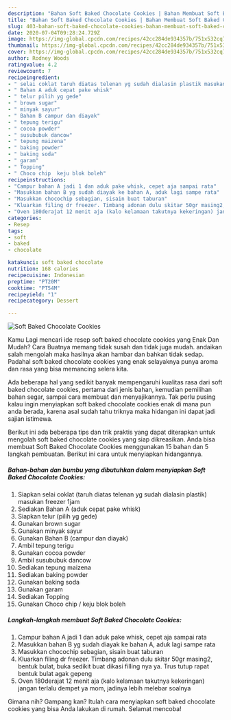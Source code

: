 ```yaml
---
description: "Bahan Soft Baked Chocolate Cookies | Bahan Membuat Soft Baked Chocolate Cookies Yang Mudah Dan Praktis"
title: "Bahan Soft Baked Chocolate Cookies | Bahan Membuat Soft Baked Chocolate Cookies Yang Mudah Dan Praktis"
slug: 403-bahan-soft-baked-chocolate-cookies-bahan-membuat-soft-baked-chocolate-cookies-yang-mudah-dan-praktis
date: 2020-07-04T09:28:24.729Z
image: https://img-global.cpcdn.com/recipes/42cc284de934357b/751x532cq70/soft-baked-chocolate-cookies-foto-resep-utama.jpg
thumbnail: https://img-global.cpcdn.com/recipes/42cc284de934357b/751x532cq70/soft-baked-chocolate-cookies-foto-resep-utama.jpg
cover: https://img-global.cpcdn.com/recipes/42cc284de934357b/751x532cq70/soft-baked-chocolate-cookies-foto-resep-utama.jpg
author: Rodney Woods
ratingvalue: 4.2
reviewcount: 7
recipeingredient:
- " selai coklat taruh diatas telenan yg sudah dialasin plastik masukan freezer 1jam"
- " Bahan A aduk cepat pake whisk"
- " telur pilih yg gede"
- " brown sugar"
- " minyak sayur"
- " Bahan B campur dan diayak"
- " tepung terigu"
- " cocoa powder"
- " susububuk dancow"
- " tepung maizena"
- " baking powder"
- " baking soda"
- " garam"
- " Topping"
- " Choco chip  keju blok boleh"
recipeinstructions:
- "Campur bahan A jadi 1 dan aduk pake whisk, cepet aja sampai rata"
- "Masukkan bahan B yg sudah diayak ke bahan A, aduk lagi sampe rata"
- "Masukkan chocochip sebagian, sisain buat taburan"
- "Kluarkan filing dr freezer. Timbang adonan dulu skitar 50gr masing2, bentuk bulat, buka sedikit buat dikasi filling nya ya. Trus tutup rapat bentuk bulat agak gepeng"
- "Oven 180derajat 12 menit aja (kalo kelamaan takutnya kekeringan) jangan terlalu dempet ya mom, jadinya lebih melebar soalnya"
categories:
- Resep
tags:
- soft
- baked
- chocolate

katakunci: soft baked chocolate 
nutrition: 168 calories
recipecuisine: Indonesian
preptime: "PT20M"
cooktime: "PT54M"
recipeyield: "1"
recipecategory: Dessert

---
```



![Soft Baked Chocolate Cookies](https://img-global.cpcdn.com/recipes/42cc284de934357b/751x532cq70/soft-baked-chocolate-cookies-foto-resep-utama.jpg)

Kamu Lagi mencari ide resep soft baked chocolate cookies yang Enak Dan Mudah? Cara Buatnya memang tidak susah dan tidak juga mudah. andaikan salah mengolah maka hasilnya akan hambar dan bahkan tidak sedap. Padahal soft baked chocolate cookies yang enak selayaknya punya aroma dan rasa yang bisa memancing selera kita.

Ada beberapa hal yang sedikit banyak mempengaruhi kualitas rasa dari soft baked chocolate cookies, pertama dari jenis bahan, kemudian pemilihan bahan segar, sampai cara membuat dan menyajikannya. Tak perlu pusing kalau ingin menyiapkan soft baked chocolate cookies enak di mana pun anda berada, karena asal sudah tahu triknya maka hidangan ini dapat jadi sajian istimewa.




Berikut ini ada beberapa tips dan trik praktis yang dapat diterapkan untuk mengolah soft baked chocolate cookies yang siap dikreasikan. Anda bisa membuat Soft Baked Chocolate Cookies menggunakan 15 bahan dan 5 langkah pembuatan. Berikut ini cara untuk menyiapkan hidangannya.

<!--inarticleads1-->

##### Bahan-bahan dan bumbu yang dibutuhkan dalam menyiapkan Soft Baked Chocolate Cookies:

1. Siapkan  selai coklat (taruh diatas telenan yg sudah dialasin plastik) masukan freezer 1jam
1. Sediakan  Bahan A (aduk cepat pake whisk)
1. Siapkan  telur (pilih yg gede)
1. Gunakan  brown sugar
1. Gunakan  minyak sayur
1. Gunakan  Bahan B (campur dan diayak)
1. Ambil  tepung terigu
1. Gunakan  cocoa powder
1. Ambil  susububuk dancow
1. Sediakan  tepung maizena
1. Sediakan  baking powder
1. Gunakan  baking soda
1. Gunakan  garam
1. Sediakan  Topping
1. Gunakan  Choco chip / keju blok boleh




<!--inarticleads2-->

##### Langkah-langkah membuat Soft Baked Chocolate Cookies:

1. Campur bahan A jadi 1 dan aduk pake whisk, cepet aja sampai rata
1. Masukkan bahan B yg sudah diayak ke bahan A, aduk lagi sampe rata
1. Masukkan chocochip sebagian, sisain buat taburan
1. Kluarkan filing dr freezer. Timbang adonan dulu skitar 50gr masing2, bentuk bulat, buka sedikit buat dikasi filling nya ya. Trus tutup rapat bentuk bulat agak gepeng
1. Oven 180derajat 12 menit aja (kalo kelamaan takutnya kekeringan) jangan terlalu dempet ya mom, jadinya lebih melebar soalnya




Gimana nih? Gampang kan? Itulah cara menyiapkan soft baked chocolate cookies yang bisa Anda lakukan di rumah. Selamat mencoba!
